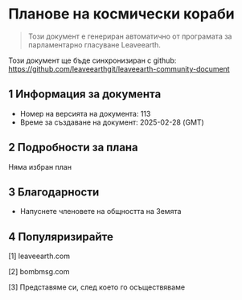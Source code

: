 # Планове на космически кораби

>Този документ е генериран автоматично от програмата за парламентарно гласуване Leaveearth.

Този документ ще бъде синхронизиран с github: https://github.com/leaveearthgit/leaveearth-community-document

## 1 Информация за документа

- Номер на версията на документа: 113
- Време за създаване на документ: 2025-02-28 (GMT)

## 2 Подробности за плана

Няма избран план

## 3 Благодарности
* Напуснете членовете на общността на Земята

## 4 Популяризирайте
[1] leaveearth.com

[2] bombmsg.com

[3] Представяме си, след което го осъществяваме